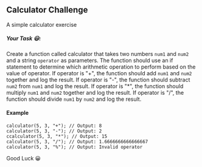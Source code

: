 ## Calculator Challenge

A simple calculator exercise

##### Your Task 😃:
Create a function called calculator that takes two numbers `num1` and `num2` and a string `operator` as parameters. The function should use an if statement to determine which arithmetic operation to perform based on the value of operator. If operator is "+", the function should add `num1` and `num2` together and log the result. If operator is "-", the function should subtract `num2` from `num1` and log the result. If operator is "*", the function should multiply `num1` and `num2` together and log the result. If operator is "/", the function should divide `num1` by `num2` and log the result.

#### Example
```
calculator(5, 3, "+"); // Output: 8
calculator(5, 3, "-"); // Output: 2
ccalculator(5, 3, "*"); // Output: 15
calculator(5, 3, "/"); // Output: 1.6666666666666667
calculator(5, 3, "%"); // Output: Invalid operator
```

Good Luck 😀
